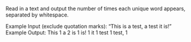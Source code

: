 Read in a text and output the number of times each unique word appears, separated by whitespace.

Example Input (exclude quotation marks): “This is a test, a test it is!”
Example Output:
This 1
a 2
is 1
is! 1
it 1
test 1
test, 1
